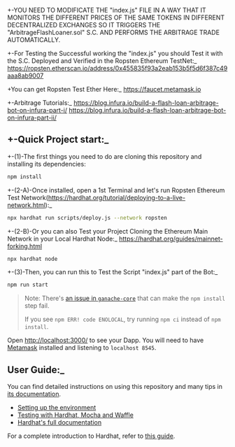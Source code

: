 +-YOU NEED TO MODIFICATE THE "index.js" FILE IN A WAY THAT IT MONITORS THE DIFFERENT PRICES OF THE SAME TOKENS IN DIFFERENT DECENTRALIZED EXCHANGES SO IT TRIGGERS THE "ArbitrageFlashLoaner.sol" S.C. AND PERFORMS THE ARBITRAGE TRADE AUTOMATICALLY.

+-For Testing the Successful working the "index.js" you should Test it with the S.C. Deployed and Verified in the Ropsten Ethereum TestNet:\_
https://ropsten.etherscan.io/address/0x455835f93a2eab153b5f5d6f387c49aaa8ab9007

+You can get Ropsten Test Ether Here:\_ https://faucet.metamask.io

+-Arbitrage Tutorials:\_ https://blog.infura.io/build-a-flash-loan-arbitrage-bot-on-infura-part-i/
https://blog.infura.io/build-a-flash-loan-arbitrage-bot-on-infura-part-ii/

## +-Quick Project start:\_

+-(1)-The first things you need to do are cloning this repository and installing its
dependencies:

```sh
npm install
```

+-(2-A)-Once installed, open a 1st Terminal and let's run Ropsten Ethereum Test Network(https://hardhat.org/tutorial/deploying-to-a-live-network.html):\_

```sh
npx hardhat run scripts/deploy.js --network ropsten
```

+-(2-B)-Or you can also Test your Project Cloning the Ethereum Main Network in your Local Hardhat Node:\_
https://hardhat.org/guides/mainnet-forking.html

```sh
npx hardhat node
```

+-(3)-Then, you can run this to Test the Script "index.js" part of the Bot:\_

```sh
npm run start
```

> Note: There's [an issue in `ganache-core`](https://github.com/trufflesuite/ganache-core/issues/650) that can make the `npm install` step fail.
>
> If you see `npm ERR! code ENOLOCAL`, try running `npm ci` instead of `npm install`.

Open [http://localhost:3000/](http://localhost:3000/) to see your Dapp. You will
need to have [Metamask](https://metamask.io) installed and listening to
`localhost 8545`.

## User Guide:\_

You can find detailed instructions on using this repository and many tips in [its documentation](https://hardhat.org/tutorial).

- [Setting up the environment](https://hardhat.org/tutorial/setting-up-the-environment.html)
- [Testing with Hardhat, Mocha and Waffle](https://hardhat.org/tutorial/testing-contracts.html)
- [Hardhat's full documentation](https://hardhat.org/getting-started/)

For a complete introduction to Hardhat, refer to [this guide](https://hardhat.org/getting-started/#overview).
